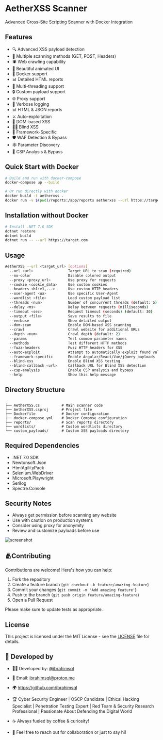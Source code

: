 # AetherXSS Scanner

Advanced Cross-Site Scripting Scanner with Docker Integration

## Features

- 🔍 Advanced XSS payload detection
- 🎯 Multiple scanning methods (GET, POST, Headers)
- 🕷️ Web crawling capability
- 🎨 Beautiful animated UI
- 🐳 Docker support
- 📊 Detailed HTML reports
- 🚀 Multi-threading support
- 🔒 Custom payload support
- 🌐 Proxy support
- 📝 Verbose logging
- 📊 HTML & JSON reports
- ⚔️ Auto-exploitation
- 🧪 DOM-based XSS
- 🕵️‍♂️ Blind XSS 
- 🧩 Framework-Specific
- 🛡️ WAF Detection & Bypass 
- 🕸️ Parameter Discovery 
- 🔄 CSP Analysis & Bypass 

## Quick Start with Docker

```bash
# Build and run with docker-compose
docker-compose up --build

# Or run directly with docker
docker build -t aetherxss .
docker run -v $(pwd)/reports:/app/reports aetherxss --url https://target.com
```

## Installation without Docker

```bash
# Install .NET 7.0 SDK
dotnet restore
dotnet build
dotnet run -- --url https://target.com
```

## Usage

```bash
AetherXSS --url <target_url> [options]
  --url <url>                Target URL to scan (required)
  --no-color                 Disable colored output
  --proxy <proxy_url>        Use proxy for requests
  --cookie <cookie_data>     Use custom cookies
  --headers <h1:v1,...>      Use custom HTTP headers
  --user-agent <ua>          Use specific User-Agent
  --wordlist <file>          Load custom payload list
  --threads <num>            Number of concurrent threads (default: 5)
  --delay <ms>               Delay between requests (milliseconds)
  --timeout <sec>            Request timeout (seconds) (default: 30)
  --output <file>            Save results to file
  --verbose                  Show detailed output
  --dom-scan                 Enable DOM-based XSS scanning
  --crawl                    Crawl website for additional URLs
  --depth <num>              Crawl depth (default: 2)
  --params                   Test common parameter names
  --methods                  Test different HTTP methods
  --fuzz-headers             Fuzz HTTP headers for XSS
  --auto-exploit             Attempt to automatically exploit found vulnerabilities
  --framework-specific       Enable Angular/React/Vue/jQuery payloads
  --blind-xss                Enable Blind XSS testing
  --blind-callback <url>     Callback URL for Blind XSS detection
  --csp-analysis             Enable CSP analysis and bypass
  --help                     Show this help message
```

## Directory Structure

```
.
├── AetherXSS.cs          # Main scanner code
├── AetherXSS.csproj      # Project file
├── Dockerfile            # Docker configuration
├── docker-compose.yml    # Docker Compose configuration
├── reports/              # Scan reports directory
├── wordlists/            # Custom wordlists directory
└── custom_payloads/      # Custom XSS payloads directory
```

## Required Dependencies

- .NET 7.0 SDK
- Newtonsoft.Json
- HtmlAgilityPack
- Selenium.WebDriver
- Microsoft.Playwright
- Serilog
- Spectre.Console

## Security Notes

- Always get permission before scanning any website
- Use with caution on production systems
- Consider using proxy for anonymity
- Review and customize payloads before use



![screenshot](https://github.com/user-attachments/assets/5d8b7009-f72e-4a98-b2a3-047fbf3eedc5)


## 🫂Contributing

Contributions are welcome! Here's how you can help:

1. Fork the repository
2. Create a feature branch (`git checkout -b feature/amazing-feature`)
3. Commit your changes (`git commit -m 'Add amazing feature'`)
4. Push to the branch (`git push origin feature/amazing-feature`)
5. Open a Pull Request

Please make sure to update tests as appropriate.


## License

This project is licensed under the MIT License - see the [LICENSE](LICENSE) file for details.

## 🤝 Developed by
- 👨‍💻 Developed by: [@ibrahimsql](https://github.com/ibrahimsql)
- 📧 Email: ibrahimsql@proton.me
- 🌍 https://github.com/ibrahimsql
- 🏆 Cyber Security Engineer | OSCP Candidate | Ethical Hacking Specialist | Penetration Testing Expert | Red Team & Security Research Professional | Passionate About Defending the Digital World


- ☕ Always fueled by coffee & curiosity!
- 💬 Feel free to reach out for collaboration or just to say hi!